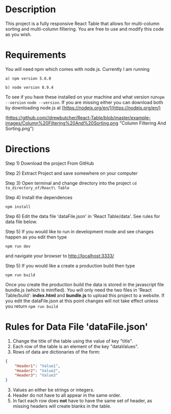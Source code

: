 # Description
This project is a fully responsive React Table that allows for multi-column sorting and multi-column filtering.
You are free to use and modify this code as you wish.  


# Requirements
You will need npm which comes with node.js.  Currently I am running 

    a) npm version 5.6.0 

    b) node version 8.9.4

To see if you have these installed on your machine and what version run`npm --version` `node --version`. If you are missing either you can download both by downloading node.js at [https://nodejs.org/en/](https://nodejs.org/en/)

(https://github.com//drewbutcher/React-Table/blob/master/example-images/Column%20Filtering%20And%20Sorting.png "Column Filtering And Sorting.png")

# Directions
Step 1) Download the project From GitHub

Step 2) Extract Project and save somewhere on your computer

Step 3) Open terminal and change directory into the project
```cd to_directory_of/React\ Table```

Step 4) Install the dependences

```npm install```

Step 6) Edit the data file 'dataFile.json' in 'React Table/data'.  See rules for data file below.

Step 5) If you would like to run in development mode and see changes happen as you edit then type

```npm run dev```

and navigate your browser to [http://localhost:3333/](http://localhost:3333/)

Step 5) If you would like a create a production build then type

```npm run build```

Once you create the production build the data is stored in the javascript file bundle.js (which is minified).  You will only need the two files in 'React Table/build': **index.html** and **bundle.js** to upload this project to a website.  If you edit the dataFile.json at this point changes will not take effect unless you return `npm run build` 

# Rules for Data File 'dataFile.json'
1) Change the title of the table using the value of key "title".
1) Each row of the table is an element of the key "dataValues".  
2) Rows of data are dictionaries of the form:
```JSON
{
    "Header1": "Value1",
    "Header2": "Value2",
    "Header3": "Value3"
}
```
3) Values an either be strings or integers.  
4) Header do not have to all appear in the same order. 
5) In fact each row does **not** have to have the same set of header, as missing headers will create blanks in the table.
